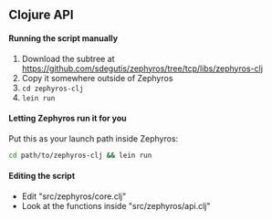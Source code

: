 ## Clojure API

#### Running the script manually

1. Download the subtree at https://github.com/sdegutis/zephyros/tree/tcp/libs/zephyros-clj
2. Copy it somewhere outside of Zephyros
3. `cd zephyros-clj`
4. `lein run`

#### Letting Zephyros run it for you

Put this as your launch path inside Zephyros:
```bash
cd path/to/zephyros-clj && lein run
```

#### Editing the script

* Edit "src/zephyros/core.clj"
* Look at the functions inside "src/zephyros/api.clj"
